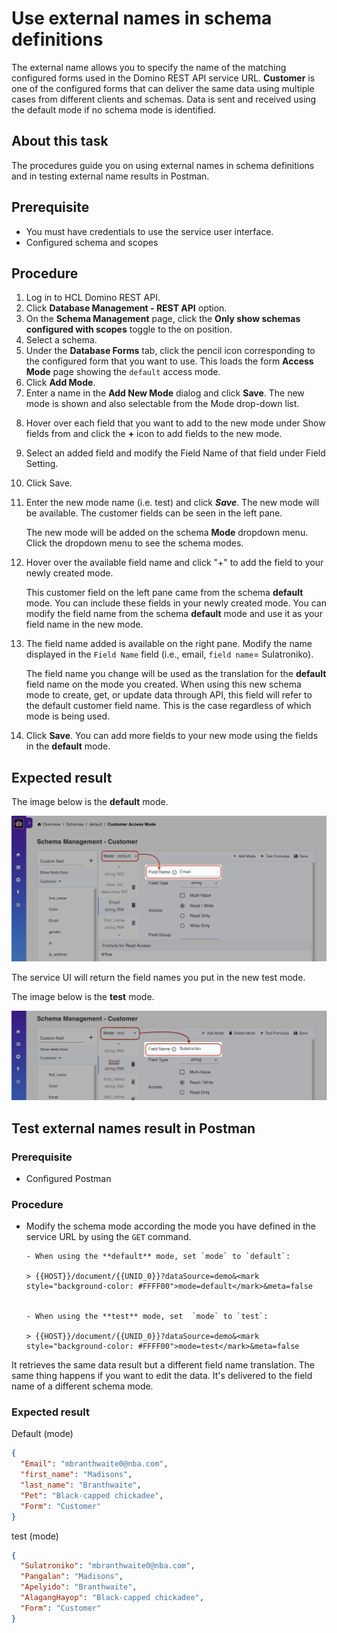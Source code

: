 # Use external names in schema definitions

The external name allows you to specify the name of the matching configured forms used in the Domino REST API service URL. **Customer** is one of the configured forms that can deliver the same data using multiple cases from different clients and schemas. Data is sent and received using the default mode if no schema mode is identified.

## About this task

The procedures guide you on using external names in schema definitions and in testing external name results in Postman.

## Prerequisite

- You must have credentials to use the service user interface.
- Configured schema and scopes

## Procedure

1. Log in to HCL Domino REST API.
2. Click **Database Management - REST API** option.
3. On the **Schema Management** page, click the **Only show schemas configured with scopes** toggle to the on position. 
4. Select a schema.
5. Under the **Database Forms** tab, click the pencil icon corresponding to the configured form that you want to use. This loads the form **Access Mode** page showing the `default` access mode.
6. Click **Add Mode**. 
7. Enter a name in the **Add New Mode** dialog and click **Save**. The new mode is shown and also selectable from the Mode drop-down list. 

<!--with field items shown in the left pane coming from the `default` mode-->

8. Hover over each field that you want to add to the new mode under Show fields from and click the **+** icon to add fields to the new mode.
9. Select an added field and modify the Field Name of that field under Field Setting.  
10. Click Save. 


7. Enter the new mode name (i.e. test) and click **_Save_**. The new mode will be available. The customer fields can be seen in the left pane.

      The new mode will be added on the schema **Mode** dropdown menu. Click the dropdown menu to see the schema modes.

8. Hover over the available field name and click "+" to add the field to your newly created mode.

      This customer field on the left pane came from the schema **default** mode. You can include these fields in your newly created mode. You can modify the field name from the schema **default** mode and use it as your field name in the new mode.

9. The field name added is available on the right pane. Modify the name displayed in the `Field Name` field (i.e., email, `field name`= Sulatroniko).

      
      The field name you change will be used as the translation for the **default** field name on the mode you created. When using this new schema mode to create, get, or update data through API, this field will refer to the default customer field name. This is the case regardless of which mode is being used.

10. Click **Save**. You can add more fields to your new mode using the fields in the **default** mode.

## Expected result

The image below is the **default** mode.

![Default External Name](../../assets/images/SchemaExternalname1.png)

The service UI will return the field names you put in the new test mode.

The image below is the **test** mode.

![test External Name](../../assets/images/SchemaExternalname2.png)

## Test external names result in Postman

### Prerequisite

- Configured Postman

### Procedure

- Modify the schema mode according the mode you have defined in the service URL by using the `GET` command.

      - When using the **default** mode, set `mode` to `default`:

      > {{HOST}}/document/{{UNID_0}}?dataSource=demo&<mark style="background-color: #FFFF00">mode=default</mark>&meta=false
            

      - When using the **test** mode, set  `mode` to `test`:

      > {{HOST}}/document/{{UNID_0}}?dataSource=demo&<mark style="background-color: #FFFF00">mode=test</mark>&meta=false

It retrieves the same data result but a different field name translation. The same thing happens if you want to edit the data. It's delivered to the field name of a different schema mode.

### Expected result

Default (mode)

```json
{
  "Email": "mbranthwaite0@nba.com",
  "first_name": "Madisons",
  "last_name": "Branthwaite",
  "Pet": "Black-capped chickadee",
  "Form": "Customer"
}
```

test (mode)

```json
{
  "Sulatroniko": "mbranthwaite0@nba.com",
  "Pangalan": "Madisons",
  "Apelyido": "Branthwaite",
  "AlagangHayop": "Black-capped chickadee",
  "Form": "Customer"
}
```
